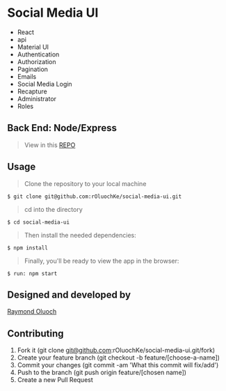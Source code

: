 # Social Media UI

- React
- api
- Material UI
- Authentication
- Authorization
- Pagination
- Emails
- Social Media Login
- Recapture
- Administrator
- Roles

## Back End: Node/Express
> View in this [REPO](https://github.com/rOluochKe/social-media-api)

## Usage

> Clone the repository to your local machine

```
$ git clone git@github.com:rOluochKe/social-media-ui.git
```

> cd into the directory

```
$ cd social-media-ui
```

> Then install the needed dependencies:

```
$ npm install
```

> Finally, you'll be ready to view the app in the browser:

```
$ run: npm start
```

## Designed and developed by

[Raymond Oluoch](https://github.com/rOluochKe)

## Contributing

1. Fork it (git clone git@github.com:rOluochKe/social-media-ui.git/fork)
2. Create your feature branch (git checkout -b feature/[choose-a-name])
3. Commit your changes (git commit -am 'What this commit will fix/add')
4. Push to the branch (git push origin feature/[chosen name])
5. Create a new Pull Request
